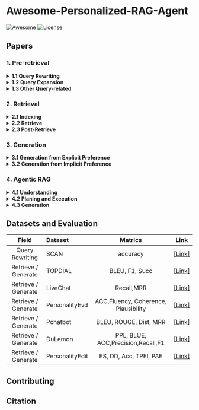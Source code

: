 # Awesome-Personalized-RAG-Agent

![Awesome](https://awesome.re/badge.svg)  [![License](https://img.shields.io/badge/License-Apache%202.0-blue.svg)](https://opensource.org/licenses/Apache-2.0)

## Papers

### 1. Pre-retrieval
<details><summary><b>1.1 Query Rewriting</b></summary>

<p>

 **Name** | **Title** |              **Personalized presentation**              | **Publication** |                **Paper Link**                | **Code Link**                |
|:---:|:---|:-------------------------------------------------------:|:---------------:|:---:|:--------------------------------------------:|
| Least-to-most Prompting | Least-to-Most Prompting Enables Complex Reasoning in Large Language Models |     Split by sub-query terms in different questions     |    ICLR 2023    | [[Link]](https://openreview.net/forum?id=WZH7099tgfM) |


</p>
</details>

<details><summary><b>1.2 Query Expansion</b></summary>
<p>


</p>
</details>

<details><summary><b>1.3 Other Query-related</b></summary>
<p>


</p>
</details>

### 2. Retrieval
<details><summary><b>2.1 Indexing </b></summary>
<p>
  
 **Name** | **Title** |              **Personalized presentation**              | **Publication** |                **Paper Link**                | **Code Link**                |
|:---:|:---|:-------------------------------------------------------:|:---------------:|:---:|:--------------------------------------------:|
| Pearl | Pearl: Personalizing large language model writing assistants with generation-calibrated retrievers |     Personalized Indexing     |    ACL 2024    | [[Link]](https://aclanthology.org/2024.customnlp4u-1.16.pdf) | 


</p>
</details>

<details><summary><b>2.2 Retrieve </b></summary>
<p>

 **Name** | **Title** |              **Personalized presentation**              | **Publication** |                **Paper Link**                | **Code Link**                |
|:---:|:---|:-------------------------------------------------------:|:---------------:|:---:|:--------------------------------------------:|
|            | Optimization Methods for  Personalizing Large Language Models through Retrieval Augmentation | Gradients based on personalized scores | SIGIR 2024         | [[Link]](https://dl.acm.org/doi/pdf/10.1145/3626772.3657783) |                                                              |
| MeMemo     | MeMemo: On-device Retrieval  Augmentation for Private and Personalized Text Generation | Privacy Protection              | SIGIR 2024 (short) | [[Link]](https://dl.acm.org/doi/pdf/10.1145/3626772.3657662) | [[Link]](https://github.com/poloclub/mememo)                           |
| LAPS       | Doing Personal LAPS:  LLM-Augmented Dialogue Construction for Personalized Multi-Session  Conversational Search | Personalized Dialogue            | SIGIR 2024         | [[Link]](https://dl.acm.org/doi/pdf/10.1145/3626772.3657815) | [[Link]](https://github.com/informagi/laps)                            |
|            | Partner Matters! An Empirical  Study on Fusing Personas for Personalized Response Selection in  Retrieval-Based Chatbots | Personalized Dialogue                                                | SIGIR 2021         | [[Link]](https://dl.acm.org/doi/pdf/10.1145/3404835.3462858) | [[Link]](https://github.com/JasonForJoy/Personalized-Response-Selection) |
| ERRA       | Explainable Recommendation with  Personalized Review Retrieval and Aspect Learning | Personalized Recommendation                                | ACL 2023           | [[Link]](https://arxiv.org/pdf/2306.12657)                   | [[Link]](https://github.com/Complex-data/ERRA)                         |
|            | RECAP: Retrieval-Enhanced  Context-Aware Prefix Encoder for Personalized Dialogue Response Generation | Personalized Dialogue  | ACL 2023           | [[Link]](https://arxiv.org/pdf/2306.07206)                   | [[Link]](https://github.com/isi-nlp/RECAP)                             |
| HEART      | HEART-felt Narratives:     Tracing Empathy and Narrative Style in Personal Stories with LLMs | Personalized Writing Style                  | EMNLP 2024         | [[Link]](https://arxiv.org/pdf/2405.17633)                   | [[Link]](https://github.com/mitmedialab/heartfelt-narratives-emnlp)    |
| OPPU       | Democratizing Large Language  Models via Personalized Parameter-Efficient Fine-tuning | Personalized Parameter Fine-tuning | EMNLP 2024         | [[Link]](https://arxiv.org/pdf/2402.04401)                   | [[Link]](https://github.com/TamSiuhin/OPPU)                            |
| LAPDOG     | Learning Retrieval Augmentation  for Personalized Dialogue Generation | Personalized Dialogue  | EMNLP 2023         | [[Link]](https://arxiv.org/pdf/2406.18847)                   | [[Link]](https://github.com/hqsiswiliam/LAPDOG)                        |
| UniMP      | Towards Unified Multi-Modal  Personalization: Large Vision-Language Models for Generative Recommendation  and Beyond | Personalized Recommendation | ICLR 2024          | [[Link]](https://arxiv.org/pdf/2403.10667)                   |                                                              |
|            | Personalized Language Generation  via Bayesian Metric Augmented Retrieval | Personalized Retrieval                                     | Arxiv              | [[Link]](https://openreview.net/pdf?id=n1LiKueC4F)           |                                                              |
|            | Leveraging Similar Users for  Personalized Language Modeling with Limited Data | Personalized Retrieval           | ACL 2022           | [[Link]](https://aclanthology.org/2022.acl-long.122.pdf)     |                                                              |
| UIA        | A Personalized Dense Retrieval  Framework for     Unified Information Access | Personalized Retrieval | SIGIR 2023         | [[Link]](https://dl.acm.org/doi/pdf/10.1145/3539618.3591626) | [[Link]](https://github.com/HansiZeng/UIA)                             |
| XPERT      | Personalized Retrieval over  Millions of Items               | Personalized Retrieval| SIGIR 2023         | [[Link]](https://dl.acm.org/doi/pdf/10.1145/3539618.3591749) | [[Link]](https://github.com/personalizedretrieval/xpert)               |
| DPSR       | Towards personalized and  semantic retrieval: An end-to-end solution for e-commerce search via  embedding learning | Personalized Retrieval     | SIGIR 2020         | [[Link]](https://dl.acm.org/doi/pdf/10.1145/3397271.3401446) |                                                              |
| PersonalTM | PersonalTM: Transformer Memory  for Personalized Retrieval   | Personalized Retrieval | SIGIR 2023 (short) | [[Link]](https://dl.acm.org/doi/pdf/10.1145/3539618.3592037) |                                                              |
|            | A zero attention model for  personalized product search      | Personalized Search     | CIKM 2019          | [[Link]](https://dl.acm.org/doi/pdf/10.1145/3357384.3357980) |                                                              |
| RTM        | Learning a Fine-Grained  Review-based Transformer Model for Personalized Product Search | Personalized Search | SIGIR 2021         | [[Link]](https://dl.acm.org/doi/pdf/10.1145/3404835.3462911) | [[Link]](https://github.com/kepingbi/ProdSearch)                       |

</p>
</details>

<details><summary><b>2.3 Post-Retrieve</b></summary>
<p>

 **Name** | **Title** |              **Personalized presentation**              | **Publication** |                **Paper Link**                | **Code Link**                |
|:---:|:---|:-------------------------------------------------------:|:---------------:|:---:|:--------------------------------------------:|
| LLM4Rerank | LLM4Rerank: LLM-based Auto-Reranking Framework for Recommendations|     Personalized Recommendation      |    WWW 2025    | [[Link]](https://arxiv.org/pdf/2406.12433v3) |

</p>
</details>

### 3. Generation

<details><summary><b>3.1 Generation from Explicit Preference</b></summary>
<p>
  
 **Name** | **Title** |              **Personalized presentation**              | **Publication** |                **Paper Link**                | **Code Link**                |
|:---:|:---|:-------------------------------------------------------:|:---------------:|:---:|:--------------------------------------------:|
| P2        | Evaluating and inducing personality in pre-trained language models | Role Playing | NeurIPS 2023         | [[Link]](https://proceedings.neurips.cc/paper_files/paper/2023/file/21f7b745f73ce0d1f9bcea7f40b1388e-Paper-Conference.pdf) | [[Link]](https://sites.google.com/view/machinepersonality)                       |
| OpinionQA | Whose opinions do language models reflect? | Role Playing | ICML 2023         | [[Link]](https://proceedings.mlr.press/v202/santurkar23a/santurkar23a.pdf) | [[Link]](https://github.com/tatsu-lab/opinions_qa)  |
| Character Profiling | Evaluating Character Understanding of Large Language Models via Character Profiling from Fictional Works | Role Playing | ICML 2023 | [[Link]](https://arxiv.org/pdf/2404.12726) | [[Link]](https://github.com/Joanna0123/character_profiling)  |
|           | Do LLMs Understand User Preferences? Evaluating LLMs On User Rating Prediction | Personalized Recommendation | Arxiv         | [[Link]](https://arxiv.org/pdf/2305.06474) |  |
| Cue-CoT | Cue-CoT: Chain-of-thought prompting for responding to in-depth dialogue questions with LLMs | Personalized Dialogue | EMNLP 2023         | [[Link]](https://aclanthology.org/2023.findings-emnlp.806/) | [[Link]](https://github.com/ruleGreen/Cue-CoT)  |
| TICL | Tuning-Free Personalized Alignment via Trial-Error-Explain In-Context Learning | Personalized Text Generation | Arxiv      | [[Link]](https://arxiv.org/pdf/2502.08972) | [[Link]](https://github.com/ruleGreen/Cue-CoT)  |
| GPG | Guided Profile Generation Improves Personalization with LLMs | Personalized Text Generation | Arxiv     | [[Link]](https://arxiv.org/pdf/2409.13093) |  |
|  | Integrating Summarization and Retrieval for Enhanced Personalization via Large Language Models | Personalized Text Generation | Arxiv     | [[Link]](https://arxiv.org/pdf/2310.20081) |  |
| LLMTreeRec | LLMTreeRec: Unleashing the Power of Large Language Models for Cold-Start Recommendations | Personalized Recommendation | COLING 2025     | [[Link]](https://aclanthology.org/2025.coling-main.59/) |  [[Link]](https://github.com/Applied-Machine-Learning-Lab/LLMTreeRec) |
| Matryoshka | MATRYOSHKA: Learning To Drive Black-Box LLMS With LLMS | Personalized Text Generation | Arxiv     | [[Link]](https://arxiv.org/pdf/2410.20749) |  |
|  | Learning to rewrite prompts for personalized text generation | Personalized Text Generation | WWW 2024     | [[Link]](https://dl.acm.org/doi/pdf/10.1145/3589334.3645408) |  |
| RecGPT | RecGPT: Generative Pre-training for Text-based Recommendation | Personalized Recommendation | ACL 2024     | [[Link]](https://aclanthology.org/2024.acl-short.29/) | [[Link]](https://github.com/VinAIResearch/RecGPT) |
| PEPLER-D | Personalized prompt learning for explainable recommendation | Personalized Recommendation | TOIS 2023     | [[Link]](https://dl.acm.org/doi/pdf/10.1145/3580488) | [[Link]](https://github.com/lileipisces/PEPLER) |
| SGPT | Unlocking the potential of prompt-tuning in bridging generalized and personalized federated learning | Personalized Federated Learning | CVPR 2024     | [[Link]](https://openaccess.thecvf.com/content/CVPR2024/papers/Deng_Unlocking_the_Potential_of_Prompt-Tuning_in_Bridging_Generalized_and_Personalized_CVPR_2024_paper.pdf) | [[Link]](https://github.com/ubc-tea/SGPT) |
| PFCL | Personalized federated continual learning via multi-granularity prompt | Personalized Federated Learning | KDD 2024     | [[Link]](https://dl.acm.org/doi/abs/10.1145/3637528.3671948) | [[Link]](https://github.com/SkyOfBeginning/FedMGP) |

</p>
</details>

<details><summary><b>3.2 Generation from Implicit Preference</b></summary>
<p>

  
 **Name** | **Title** |              **Personalized presentation**              |        **Publication**         |                **Paper Link**                |                             **Code Link**                              |
|:--------:|:---|:-------------------------------------------------------:|:------------------------------:|:---:|:----------------------------------------------------------------------:|
|  PLoRA   | Personalized LoRA for Human-Centered Text Understanding |  |           AAAI 2024            | [[Link]](https://arxiv.org/pdf/2403.06208) |              [[Link]](https://github.com/yoyo-yun/PLoRA)               |
|   LM-P   | Personalized Large Language Models |  |  SENTIRE 2024 (ICDM Workshop)  | [[Link]](https://arxiv.org/pdf/2402.09269) |           [[Link]](https://github.com/Rikain/llm-finetuning)           |
|   MiLP   | Personalized LLM Response Generation with Parameterized User Memory Injection |  |             Arxiv              | [[Link]](https://arxiv.org/pdf/2404.03565) |             [[Link]](https://github.com/MatthewKKai/MiLP)              |
|   OPPU   | Democratizing Large Language Models via Personalized Parameter-Efficient Fine-tuning |  |           EMNLP 2024           | [[Link]](https://aclanthology.org/2024.emnlp-main.372.pdf) |              [[Link]](https://github.com/TamSiuhin/OPPU)               |
| PER-PCS  | PERSONALIZED PIECES: Efficient Personalized Large Language Models through Collaborative Efforts |  |           EMNLP 2024           | [[Link]](https://aclanthology.org/2024.emnlp-main.371.pdf) |             [[Link]](https://github.com/TamSiuhin/Per-Pcs)             |
|  Review-LLM   | Review-LLM: Harnessing Large Language Models for Personalized Review Generation |  |             Arxiv              | [[Link]](https://arxiv.org/pdf/2407.07487) |                                                                        |
|  UserIdentifier   | UserIdentifier: Implicit User Representations for Simple and Effective Personalized Sentiment Analysis |  |           NAACL 2022           | [[Link]](https://aclanthology.org/2022.naacl-main.252.pdf) |                                                                        |
|  UserAdapter   | UserAdapter: Few-Shot User Learning in Sentiment Analysis |  |       ACL Fingdings 2021       | [[Link]](https://aclanthology.org/2021.findings-acl.129.pdf) |                                                                        |
|  HYDRA   | HYDRA: Model Factorization Framework for Black-Box LLM Personalization |  |          NeurIPS 2024          | [[Link]](https://arxiv.org/pdf/2406.02888) |                               [[Link]](https://github.com/night-chen/HYDRA)                               |
|  PocketLLM   | PocketLLM: Enabling On-Device Fine-Tuning for Personalized LLMs |  | PrivateNLP 2024 (ACL Workshop) | [[Link]](https://aclanthology.org/2024.privatenlp-1.10.pdf) |                               [[Link]]()                               |
|  CoGenesis   | CoGenesis: A Framework Collaborating Large and Small Language Models for Secure Context-Aware Instruction Following |  |                                | [[Link]]() |                               [[Link]]()                               |
|  P-RLHF   |  |  |                                | [[Link]]() |                               [[Link]]()                               |
|  P-SOUPS   |  |  |                                | [[Link]]() |                               [[Link]]()                               |
|  PAD   | PAD: PERSONALIZED ALIGNMENT OF LLMS AT DECODING-TIME |  |                                | [[Link]]() |                               [[Link]]()                               |
|  REST-PG   | Reasoningenhanced self-training for long-form personalized
|  Salemi et al.   |  |  |                                | [[Link]]() |                               [[Link]]()                               |
|  RewriterSlRl   |  |  |                                | [[Link]]() |                               [[Link]]()                               |
|  Kulkarni et al.   |  |  |                                | [[Link]]() |                               [[Link]]()                               |

</p>
</details>

### 4. Agentic RAG

<details><summary><b> 4.1 Understanding </b></summary>
<p>



</p>
</details>

<details><summary><b> 4.2 Planing and Execution </b></summary>
<p>



</p>
</details>

<details><summary><b> 4.3 Generation </b></summary>
<p>



</p>
</details>


## Datasets and Evaluation

|    **Field**    | **Dataset**  |    **Matrics**  | **Link**   |
|:---------------:|:--------|:-----------:|:-----------:|
| Query Rewriting | SCAN | accuracy | [[Link]](https://openreview.net/forum?id=WZH7099tgfM) |
| Retrieve / Generate | TOPDIAL  | BLEU, F1, Succ | [[Link]](https://github.com/iwangjian/TopDial)|
  |       Retrieve / Generate    | LiveChat  | Recall,MRR |[[Link]]( https://github.com/gaojingsheng/LiveChat) |
  |          Retrieve / Generate     | PersonalityEvd  | ACC,Fluency, Coherence, Plausibility |   [[Link]](https://github.com/Lei-Sun-RUC/PersonalityEvd) |
  |            Retrieve / Generate   | Pchatbot  | BLEU, ROUGE, Dist, MRR | [[Link]](https://github.com/qhjqhj00/SIGIR2021-Pchatbot) |
|    Retrieve / Generate     | DuLemon  | PPL, BLUE, ACC,Precision,Recall,F1 | [[Link]](https://github.com/PaddlePaddle/Research/tree/master/NLP/ACL2022-DuLeMon) |
|    Retrieve / Generate    |  PersonalityEdit  |  ES, DD, Acc, TPEI, PAE|[[Link]](https://github.com/zjunlp/EasyEdit)|


## Contributing


## Citation
